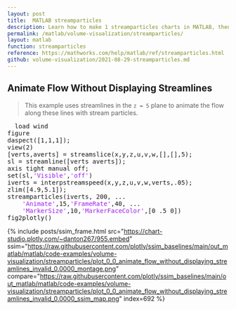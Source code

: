 ```yaml
---
layout: post
title:  MATLAB streamparticles
description: Learn how to make 1 streamparticles charts in MATLAB, then publish them to the Web with Plotly.
permalink: /matlab/volume-visualization/streamparticles/
layout: matlab
function: streamparticles
reference: https://mathworks.com/help/matlab/ref/streamparticles.html
github: volume-visualization/2021-08-29-streamparticles.md
---
```


## Animate Flow Without Displaying Streamlines

> This example uses streamlines in the `z = 5` plane to animate the flow along these lines with stream particles.

<pre class="mcode">
  load wind
figure
daspect([1,1,1]); 
view(2)
[verts,averts] = streamslice(x,y,z,u,v,w,[],[],5); 
sl = streamline([verts averts]);
axis tight manual off;
set(sl,<span style='color:#A020F0'>'Visible'</span>,<span style='color:#A020F0'>'off'</span>)
iverts = interpstreamspeed(x,y,z,u,v,w,verts,.05);
zlim([4.9,5.1]);
streamparticles(iverts, 200, ...
    <span style='color:#A020F0'>'Animate'</span>,15,<span style='color:#A020F0'>'FrameRate'</span>,40, ...
    <span style='color:#A020F0'>'MarkerSize'</span>,10,<span style='color:#A020F0'>'MarkerFaceColor'</span>,[0 .5 0])
fig2plotly()
</pre>

{% include posts/ssim_frame.html 
  src="https://chart-studio.plotly.com/~danton267/955.embed" 
  ssim="https://raw.githubusercontent.com/plotly/ssim_baselines/main/out_matlab/matlab/code-examples/volume-visualization/streamparticles/plot_0_0_animate_flow_without_displaying_streamlines_invalid_0.0000_montage.png" 
  compare="https://raw.githubusercontent.com/plotly/ssim_baselines/main/out_matlab/matlab/code-examples/volume-visualization/streamparticles/plot_0_0_animate_flow_without_displaying_streamlines_invalid_0.0000_ssim_map.png" 
  index=692
%}



<!--------------------- EXAMPLE BREAK ------------------------->

